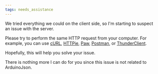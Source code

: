```yaml
---
tags: needs_assistance
---
```


We tried everything we could on the client side, so I'm starting to suspect an issue with the server.

Please try to perform the same HTTP request from your computer.
For example, you can use [cURL](https://curl.se/), [HTTPie](https://httpie.io/), [Paw](https://paw.cloud/), [Postman](https://www.postman.com/), or [ThunderClient](https://www.thunderclient.com/).

Hopefully, this will help you solve your issue.

There is nothing more I can do for you since this issue is not related to ArduinoJson.